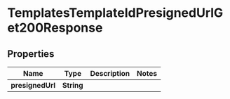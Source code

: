 

# TemplatesTemplateIdPresignedUrlGet200Response


## Properties

| Name | Type | Description | Notes |
|------------ | ------------- | ------------- | -------------|
|**presignedUrl** | **String** |  |  |



